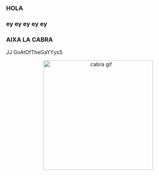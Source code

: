 ### HOLA ###
### ey ey ey ey ey ###

### AIXA LA CABRA ###

JJ GoAtOfTheGaYYysS

<p align="center">
  <img src="https://i.gifer.com/origin/5c/5c8019755c1065843cea39bd7b0a1e91_w200.gif" alt="cabra gif" width="300"/>
</p>
